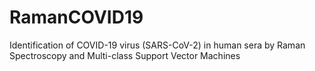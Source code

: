 # RamanCOVID19
Identification of COVID-19 virus (SARS-CoV-2) in human sera by Raman Spectroscopy and Multi-class Support Vector Machines 
